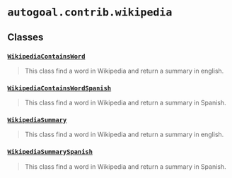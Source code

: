# `autogoal.contrib.wikipedia`

## Classes

### [`WikipediaContainsWord`](../autogoal.contrib.wikipedia.WikipediaContainsWord)
> This class find a word in Wikipedia and return a summary in english.

### [`WikipediaContainsWordSpanish`](../autogoal.contrib.wikipedia.WikipediaContainsWordSpanish)
> This class find a word in Wikipedia and return a summary in Spanish.

### [`WikipediaSummary`](../autogoal.contrib.wikipedia.WikipediaSummary)
> This class find a word in Wikipedia and return a summary in english.

### [`WikipediaSummarySpanish`](../autogoal.contrib.wikipedia.WikipediaSummarySpanish)
> This class find a word in Wikipedia and return a summary in Spanish.

